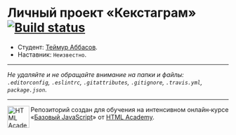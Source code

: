 # Личный проект «Кекстаграм» [![Build status][travis-image]][travis-url]

* Студент: [Теймур Аббасов](https://up.htmlacademy.ru/javascript/10/user/248693).
* Наставник: `Неизвестно`.

---

_Не удаляйте и не обращайте внимание на папки и файлы:_<br>
_`.editorconfig`, `.eslintrc`, `.gitattributes`, `.gitignore`, `.travis.yml`, `package.json`._

---

<a href="https://htmlacademy.ru/intensive/javascript"><img align="left" width="50" height="50" title="HTML Academy" src="https://up.htmlacademy.ru/static/img/intensive/javascript/logo-for-github.svg"></a>

Репозиторий создан для обучения на интенсивном онлайн‑курсе «[Базовый JavaScript](https://htmlacademy.ru/intensive/javascript)» от [HTML Academy](https://htmlacademy.ru).

[travis-image]: https://travis-ci.org/htmlacademy-javascript/248693-kekstagram.svg?branch=master
[travis-url]: https://travis-ci.org/htmlacademy-javascript/248693-kekstagram
